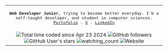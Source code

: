 <table>
  <tr>
  <td>
<p align="center">
  <samp>
     <strong>Web Developer Junior</strong>, trying to become better everyday. I'm a self-taught developer, and student in computer sciences. 
     <br/>
    <a href="https://pierregueroult.dev">Portofolio</a> .
    <a href="https://x.com/pierregueroult1">X</a> .
    <a href="https://linkedin.com/in/pierregueroult/">LinkedIn</a>
  </samp>
</p>
</td>
</tr>
<tr>
    <td align="center">
       <img src="https://wakatime.com/badge/user/bdcc35b9-9386-4a24-ad9a-2f24e7198286.svg" alt="Total time coded since Apr 23 2024" />
       <img alt="GitHub followers" src="https://img.shields.io/github/followers/pierregueroult?style=flat&label=github%20followers">
       <img alt="GitHub User's stars" src="https://img.shields.io/github/stars/pierregueroult?style=flat&label=github%20stars">
       <img src="https://komarev.com/ghpvc/?username=madushadhanushka&color=brightgreen" alt="watching_count" />
       <img alt="Website" src="https://img.shields.io/website?url=https%3A%2F%2Fpierregueroult.dev&style=flat&label=pierregueroult.dev">
    </td>    
</tr>
</table>
